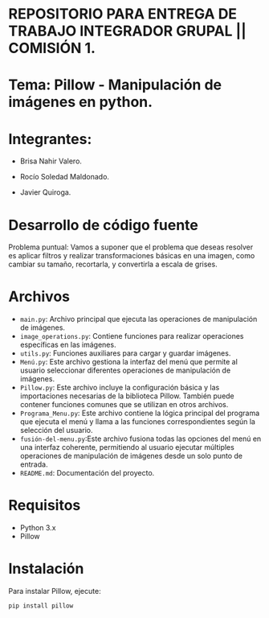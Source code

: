 # REPOSITORIO PARA ENTREGA DE TRABAJO INTEGRADOR GRUPAL || COMISIÓN 1.

# Tema: Pillow - Manipulación de imágenes en python.

# Integrantes:

- Brisa Nahir Valero.

- Rocío Soledad Maldonado.

- Javier Quiroga.

# Desarrollo de código fuente
Problema puntual:
Vamos a suponer que el problema que deseas resolver es aplicar filtros y realizar transformaciones básicas en una imagen, como cambiar su tamaño, recortarla, y convertirla a escala de grises.

# Archivos

- `main.py`: Archivo principal que ejecuta las operaciones de manipulación de imágenes.
- `image_operations.py`: Contiene funciones para realizar operaciones específicas en las imágenes.
- `utils.py`: Funciones auxiliares para cargar y guardar imágenes.
- `Menú.py`: Este archivo gestiona la interfaz del menú que permite al usuario seleccionar diferentes operaciones de manipulación de imágenes.
- `Pillow.py`: Este archivo incluye la configuración básica y las importaciones necesarias de la biblioteca Pillow. También puede contener funciones comunes que se utilizan en otros archivos.
- `Programa_Menu.py`: Este archivo contiene la lógica principal del programa que ejecuta el menú y llama a las funciones correspondientes según la selección del usuario.
- `fusión-del-menu.py`:Este archivo fusiona todas las opciones del menú en una interfaz coherente, permitiendo al usuario ejecutar múltiples operaciones de manipulación de imágenes desde un solo punto de entrada.
- `README.md`: Documentación del proyecto.

# Requisitos

- Python 3.x
- Pillow

# Instalación

Para instalar Pillow, ejecute:
```bash
pip install pillow
